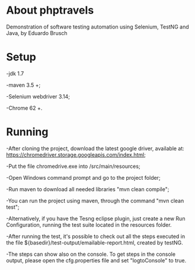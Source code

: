 # About phptravels

Demonstration of software testing automation using Selenium, TestNG and Java, by Eduardo Brusch

# Setup

-jdk 1.7

-maven 3.5 +;

-Selenium webdriver 3.14;

-Chrome 62 +.


# Running 

-After cloning the project, download the latest google driver, available at: https://chromedriver.storage.googleapis.com/index.html;

-Put the file chromedrive.exe into /src/main/resources;

-Open Windows command prompt and go to the project folder;

-Run maven to download all needed libraries "mvn clean compile";

-You can run the project using maven, through the command "mvn clean test";

-Alternatively, if you have the Tesng eclipse plugin, just create a new Run Configuration, running the test suite located in the resources folder.

-After running the test, it's possible to check out all the steps executed in the file ${basedir}/test-output/emailable-report.html, created by testNG.

-The steps can show also on the console. To get steps in the console output, please open the cfg.properties file and set "logtoConsole" to true. 
